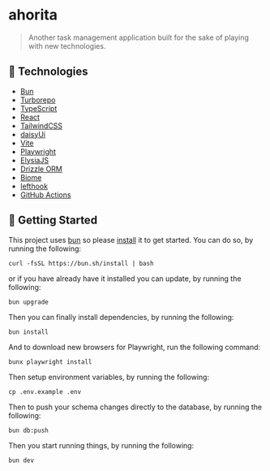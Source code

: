 # ahorita

> Another task management application built for the sake of playing with new technologies.

## 🐣 Technologies

- [Bun](https://bun.sh/)
- [Turborepo](https://turbo.build/repo)
- [TypeScript](https://www.typescriptlang.org)
- [React](https://react.dev/)
- [TailwindCSS](https://tailwindcss.com/)
- [daisyUi](https://daisyui.com/)
- [Vite](https://vitejs.dev/)
- [Playwright](https://playwright.dev/)
- [ElysiaJS](https://elysiajs.com/)
- [Drizzle ORM](https://orm.drizzle.team/)
- [Biome](https://biomejs.dev/)
- [lefthook](https://github.com/evilmartians/lefthook)
- [GitHub Actions](https://github.com/features/actions)

## 🏁 Getting Started

This project uses [bun](https://bun.sh/) so please [install](https://bun.sh/docs/installation) it to get started. You can do so, by running the following:

```
curl -fsSL https://bun.sh/install | bash
```

or if you have already have it installed you can update, by running the following:

```
bun upgrade
```

Then you can finally install dependencies, by running the following:

```
bun install
```

And to download new browsers for Playwright, run the following command:

```
bunx playwright install
```

Then setup environment variables, by running the following:

```
cp .env.example .env
```

Then to push your schema changes directly to the database, by running the following:

```
bun db:push
```

Then you start running things, by running the following:

```
bun dev
```
